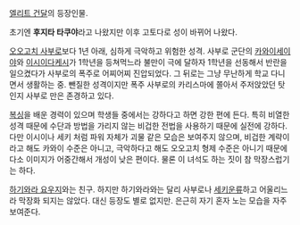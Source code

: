 [엘리트 건달](%EC%97%98%EB%A6%AC%ED%8A%B8%20%EA%B1%B4%EB%8B%AC.md)의 등장인물.

초기엔 **후지타 타쿠야**라고 나왔지만 이후 고토다로 성이 바뀌어 나왔다.

[오오고치 사부로](%EC%98%A4%EC%98%A4%EA%B3%A0%EC%B9%98%20%EC%82%AC%EB%B6%80%EB%A1%9C.md)보다 1년 아래, 심하게 극악하고 위험한 성격. 사부로 군단의 [카와이세이야](%EC%B9%B4%EC%99%80%EC%9D%B4%20%EC%84%B8%EC%9D%B4%EC%95%BC.md)와 [이시이다케시](%EC%9D%B4%EC%8B%9C%EC%9D%B4%20%EB%8B%A4%EC%BC%80%EC%8B%9C.md)가 1학년을
등쳐먹느라 불만이 극에 달하자 1학년을 선동해서 반란을 일으켰다가 사부로의 폭주로 어찌어찌 진압되었다. 그 뒤로는 그냥 무난하게 학교
다니면서 생활하는 중. 뺀질한 성격이지만 폭주 사부로의 카리스마에 쫄아서 주저앉았던 탓인지 사부로 만은 존경하고 있다.

[복싱](%EB%B3%B5%EC%8B%B1.md)을 배운 경력이 있으며 학생들 중에서는 강하다고 하면 강한 편에 든다. 특히 비열한
성격 때문에 수단과 방법을 가리지 않는 비겁한 전법을 사용하기 때문에 실전에 강하다. 다만 이시이나 세키 처럼 파워 자체가 괴물 같은 모습은
보여주지 않으며, 비겁한 계략이라고 해도 카와이 수준은 아니고, 극악하다고 해도 오오고치 형제 수준은 아니기 때문에 다소 이미지가 어중간해서
개성이 낮은 편이다. 물론 이 녀석도 하는 짓이 참 막장스럽기는 하다.

[하기와라 요우지](%ED%95%98%EA%B8%B0%EC%99%80%EB%9D%BC%20%EC%9A%94%EC%9A%B0%EC%A7%80.md)와는 친구. 하지만 하기와라와는 달리 사부로나 [세키운류](%EC%84%B8%ED%82%A4%20%EC%9A%B4%EB%A5%98.md)하고 어울리느라 막장화 되지는 않았다. 대신 등장도
별로 없지만. 은근히 자기 혼자 노는 모습을 자주 보여준다.

